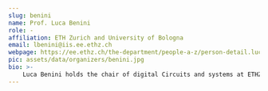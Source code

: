 ```yaml
---
slug: benini
name: Prof. Luca Benini
role: -
affiliation: ETH Zurich and University of Bologna
email: lbenini@iis.ee.ethz.ch
webpage: https://ee.ethz.ch/the-department/people-a-z/person-detail.luca-benini.html
pic: assets/data/organizers/benini.jpg
bio: >-
    Luca Benini holds the chair of digital Circuits and systems at ETHZ and is Full Professor at the Universita di Bologna.He received a PhD from Stanford University. He has been visiting professor at Stanford University, IMEC, EPFL. He served as chief architect in STmicroelectronics France. Dr. Benini's research interests are in energy-efficient parallel computing systems, smart sensing micro-systems and machine learning hardware. He has published more than 1000 peer-reviewed papers and five books. He is an ERC-advanced grant winner, a Fellow of the IEEE, of the ACM and a member of the Academia Europaea. He is the recipient of the 2016 IEEE CAS Mac Van Valkenburg award,the 2019 IEEE TCAD Donald O. Pederson Best Paper Award and the ACM/IEEE A. Richard Newton Award 2020.
---
```

